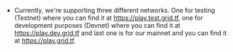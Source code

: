 - Currently, we're supporting three different networks. One for testing (Testnet) where you can find it at https://play.test.grid.tf, one for development purposes (Devnet) where you can find it at https://play.dev.grid.tf and last one is for our mainnet and you can find it at https://play.grid.tf.